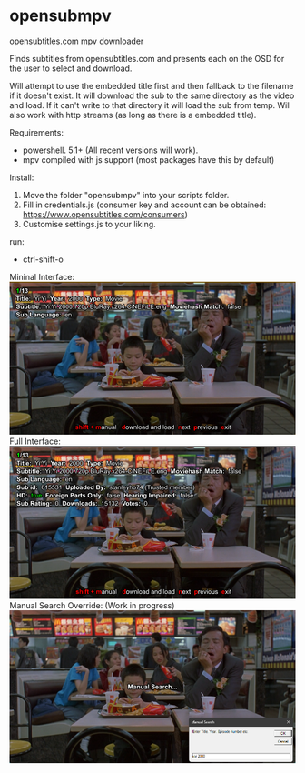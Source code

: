 # opensubmpv
opensubtitles.com mpv downloader

Finds subtitles from opensubtitles.com and presents each on the OSD for the user to select and download. 

Will attempt to use the embedded title first and then fallback to the filename if it doesn't exist. 
It will download the sub to the same directory as the video and load. 
If it can't write to that directory it will load the sub from temp. 
Will also work with http streams (as long as there is a embedded title).

Requirements:

* powershell. 5.1+ (All recent versions will work). 
* mpv compiled with js support (most packages have this by default)

Install: 
1. Move the folder "opensubmpv" into your scripts folder.
2. Fill in credentials.js (consumer key and account can be obtained: https://www.opensubtitles.com/consumers)
3. Customise settings.js to your liking.

run:
* ctrl-shift-o
  
Mininal Interface: 
![Yi Yi](Screenshot_1.png?raw=true "Yi Yi Mcdonalds scene")
Full Interface: 
![Yi Yi](Screenshot_3.png?raw=true "Yi Yi Mcdonalds scene")
Manual Search Override: (Work in progress)
![Yi Yi](Screenshot_2.png?raw=true "Yi Yi Mcdonalds scene")
